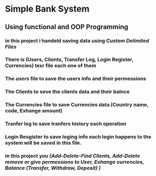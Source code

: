 # Simple Bank System
## Using functional and OOP Programming
### in this project i handeld saving data using ***Custom Delimited Files***
### There is (Users, Clients, Transfer Log, Login Register, Currencies) texr file each one of them 
### The ***users*** file to save the users info and their permessions
### The Clients to seve the clients data and their balnce
### The Currencies file to save Currencies data (Country name, code, Exhange amount)
### Tranfer log to save tranfers history each operation
### Login Resgister to save loging info each login happens to the system will be saved in this file.
### in this project you ***(Add-Delete-Find Clients, Add-Delete remove or give permessions to User, Exhange currencies, Balance (Transfer, Withdraw, Deposit) )*** 
